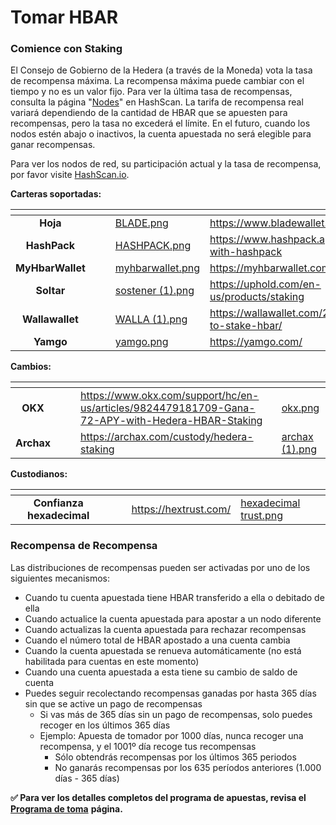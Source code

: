 # Tomar HBAR

### Comience con Staking

El Consejo de Gobierno de la Hedera (a través de la Moneda) vota la tasa de recompensa máxima. La recompensa máxima puede cambiar con el tiempo y no es un valor fijo. Para ver la última tasa de recompensas, consulta la página "[Nodes](https://hashscan.io/mainnet/nodes)" en HashScan. La tarifa de recompensa real variará dependiendo de la cantidad de HBAR que se apuesten para recompensas, pero la tasa no excederá el límite. En el futuro, cuando los nodos estén abajo o inactivos, la cuenta apuestada no será elegible para ganar recompensas.

Para ver los nodos de red, su participación actual y la tasa de recompensa, por favor visite [HashScan.io](https://hashscan.io/mainnet/nodes).

**Carteras soportadas:**

<table data-view="cards"><thead><tr><th align="center"></th><th data-hidden></th><th data-hidden></th><th data-hidden data-card-cover data-type="files"></th><th data-hidden data-card-target data-type="content-ref"></th></tr></thead><tbody><tr><td align="center"><strong>Hoja</strong></td><td></td><td></td><td><a href="../../.gitbook/assets/BLADE.png">BLADE.png</a></td><td><a href="https://www.bladewallet.io/">https://www.bladewallet.io/</a></td></tr><tr><td align="center"><strong>HashPack</strong></td><td></td><td></td><td><a href="../../.gitbook/assets/HASHPACK.png">HASHPACK.png</a></td><td><a href="https://www.hashpack.app/post/staking-with-hashpack">https://www.hashpack.app/post/staking-with-hashpack</a></td></tr><tr><td align="center"><strong>MyHbarWallet</strong></td><td></td><td></td><td><a href="../../.gitbook/assets/myhbarwallet.png">myhbarwallet.png</a></td><td><a href="https://myhbarwallet.com/">https://myhbarwallet.com/</a></td></tr><tr><td align="center"><strong>Soltar</strong></td><td></td><td></td><td><a href="../../.gitbook/assets/uphold (1).png">sostener (1).png</a></td><td><a href="https://uphold.com/en-us/products/staking">https://uphold.com/en-us/products/staking</a></td></tr><tr><td align="center"><strong>Wallawallet</strong></td><td></td><td></td><td><a href="../../.gitbook/assets/WALLA (1).png">WALLA (1).png</a></td><td><a href="https://wallawallet.com/2022/07/21/how-to-stake-hbar/">https://wallawallet.com/2022/07/21/how-to-stake-hbar/</a></td></tr><tr><td align="center"><strong>Yamgo</strong></td><td></td><td></td><td><a href="../../.gitbook/assets/yamgo.png">yamgo.png</a></td><td><a href="https://yamgo.com/">https://yamgo.com/</a></td></tr></tbody></table>

**Cambios:**

<table data-view="cards"><thead><tr><th align="center"></th><th data-hidden></th><th data-hidden></th><th data-hidden data-card-target data-type="content-ref"></th><th data-hidden data-card-cover data-type="files"></th></tr></thead><tbody><tr><td align="center"><strong>OKX</strong></td><td></td><td></td><td><a href="https://www.okx.com/support/hc/en-us/articles/9824479181709-Win-up-to-72-APY-with-Hedera-HBAR-Staking">https://www.okx.com/support/hc/en-us/articles/9824479181709-Gana-72-APY-with-Hedera-HBAR-Staking</a></td><td><a href="../../.gitbook/assets/okx.png">okx.png</a></td></tr><tr><td align="center"><strong>Archax</strong></td><td></td><td></td><td><a href="https://archax.com/custody/hedera-staking">https://archax.com/custody/hedera-staking</a></td><td><a href="../../.gitbook/assets/archax (1).png">archax (1).png</a></td></tr></tbody></table>

**Custodianos:**

<table data-view="cards"><thead><tr><th align="center"></th><th data-hidden></th><th data-hidden></th><th data-hidden data-card-target data-type="content-ref"></th><th data-hidden data-card-cover data-type="files"></th></tr></thead><tbody><tr><td align="center"><strong>Confianza hexadecimal</strong></td><td></td><td></td><td><a href="https://hextrust.com/">https://hextrust.com/</a></td><td><a href="../../.gitbook/assets/hex trust.png">hexadecimal trust.png</a></td></tr></tbody></table>

### **Recompensa de Recompensa**

Las distribuciones de recompensas pueden ser activadas por uno de los siguientes mecanismos:

- Cuando tu cuenta apuestada tiene HBAR transferido a ella o debitado de ella
- Cuando actualice la cuenta apuestada para apostar a un nodo diferente
- Cuando actualizas la cuenta apuestada para rechazar recompensas
- Cuando el número total de HBAR apostado a una cuenta cambia
- Cuando la cuenta apuestada se renueva automáticamente (no está habilitada para cuentas en este momento)
- Cuando una cuenta apuestada a esta tiene su cambio de saldo de cuenta
- Puedes seguir recolectando recompensas ganadas por hasta 365 días sin que se active un pago de recompensas
  - Si vas más de 365 días sin un pago de recompensas, solo puedes recoger en los últimos 365 días
  - Ejemplo: Apuesta de tomador por 1000 días, nunca recoger una recompensa, y el 1001º día recoge tus recompensas
    - Sólo obtendrás recompensas por los últimos 365 periodos
    - No ganarás recompensas por los 635 períodos anteriores (1.000 días - 365 días)

**✅ Para ver los detalles completos del programa de apuestas, revisa el** [**Programa de toma**](staking.md) **página.**
